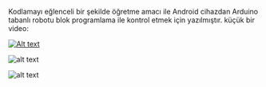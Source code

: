 Kodlamayı eğlenceli bir şekilde öğretme amacı ile Android cihazdan Arduino tabanlı robotu blok programlama ile kontrol etmek için yazılmıştır. 
küçük bir video:

[![Alt text](https://i.ytimg.com/vi/Ttl0oo9MkJE/maxresdefault.jpg)](www.youtube.com/embed/Ttl0oo9MkJE)





![alt text](https://raw.githubusercontent.com/ahmetkorkmaz82/blocks-android-with-arduino-over-bluetooth/master/Ekran%20G%C3%B6r%C3%BCnt%C3%BCs%C3%BC-1.jpg)


![alt text](https://raw.githubusercontent.com/ahmetkorkmaz82/blocks-android-with-arduino-over-bluetooth/master/Ekran%20G%C3%B6r%C3%BCnt%C3%BCs%C3%BC-2.jpg)
